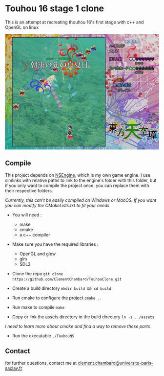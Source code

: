 # Touhou 16 stage 1 clone

This is an attempt at recreating thouhou 16's first stage with c++ and OpenGL on linux

<img src="./screenshot.png">

## Compile

This project depends on <a href="https://github.com/ClementChambard/NSEngine">NSEngine</a>, which is my own game engine.
I use simlinks with relative paths to link to the engine's folder with this folder, but if you only want to compile the project once, you can replace them with their respective folders.

*Currently, this can't be easily compiled on Windows or MacOS. If you want you can modify the CMakeLists.txt to fit your needs*

* You will need :
  - make
  - cmake
  - a c++ compiler

* Make sure you have the required libraries :
  - OpenGL and glew
  - glm
  - SDL2

* Clone the repo
 `git clone https://github.com/ClementChambard/TouhouClone.git`

* Create a build directory
 `mkdir build && cd build` 
 
* Run cmake to configure the project
 `cmake ..`
 
* Run make to compile
 `make`

* Copy or link the assets directory in the build directory
 `ln -s ../assets`

*I need to learn more about cmake and find a way to remove these parts*

* Run the executable
 `./TouhouNS`

## Contact

for further questions, contact me at clement.chambard@universite-paris-saclay.fr
